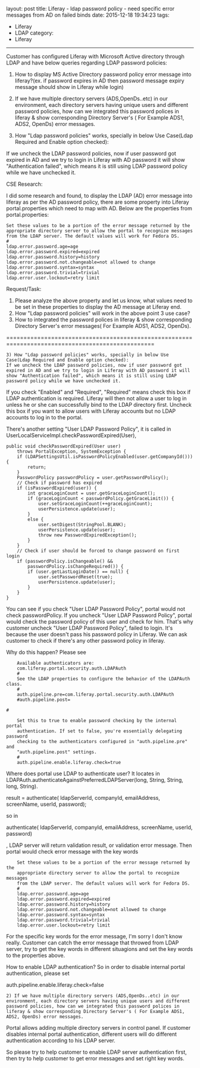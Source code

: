layout: post
title: Liferay - ldap password policy - need specific error messages from AD on failed binds
date: 2015-12-18 19:34:23
tags:
- Liferay
- LDAP
category: 
- Liferay
---
Customer has configured Liferay with Microsoft Active directory through LDAP and have below queries regarding LDAP password policies:

1) How to display MS Active Directory password policy error message into liferay?(ex. if password expires in AD then password message expiry message should show in Liferay while login)

2) If we have multiple directory servers (ADS,OpenDs..etc) in our environment, each directory servers having unique users and different password policies, how can we integrated this password polices in liferay & show corresponding Directory Server's ( For Example ADS1, ADS2, OpenDs) error messages.

3) How "Ldap password policies" works, specially in below Use Case(Ldap Required and Enable option checked):

If we uncheck the LDAP password policies, now if user password got expired in AD and we try to login in Liferay with AD password it will show "Authentication failed", which means it is still using LDAP password policy while we have unchecked it.

CSE Research:

I did some research and found, to display the LDAP (AD) error message into liferay as per the AD password policy, there are some property into Liferay portal.properties which need to map with AD. Below are the properties from portal.properties:

    Set these values to be a portion of the error message returned by the
    appropriate directory server to allow the portal to recognize messages
    from the LDAP server. The default values will work for Fedora DS.
    #
    ldap.error.password.age=age
    ldap.error.password.expired=expired
    ldap.error.password.history=history
    ldap.error.password.not.changeable=not allowed to change
    ldap.error.password.syntax=syntax
    ldap.error.password.trivial=trivial
    ldap.error.user.lockout=retry limit

Request/Task:

1) Please analyze the above property and let us know, what values need to be set in these properties to display the AD message at Liferay end.
2) How "Ldap password policies" will work in the above point 3 use case?
3) How to integrated the password polices in liferay & show corresponding Directory Server's error messages( For Example ADS1, ADS2, OpenDs).

=================================================================================================

    3) How "Ldap password policies" works, specially in below Use Case(Ldap Required and Enable option checked):
    If we uncheck the LDAP password policies, now if user password got expired in AD and we try to login in Liferay with AD password it will show "Authentication failed", which means it is still using LDAP password policy while we have unchecked it.

If you check "Enabled" and "Required", "Required" means check this box if LDAP authentication is required. Liferay will then not allow a user to log in unless he or she can successfully bind to the LDAP directory first. Uncheck this box if you want to allow users with Liferay accounts but no LDAP accounts to log in to the portal.

There's another setting "User LDAP Password Policy", it is called in UserLocalServiceImpl.checkPasswordExpired(User),

	public void checkPasswordExpired(User user)
		throws PortalException, SystemException {
		if (LDAPSettingsUtil.isPasswordPolicyEnabled(user.getCompanyId())) {
			return;
		}
		PasswordPolicy passwordPolicy = user.getPasswordPolicy();
		// Check if password has expired
		if (isPasswordExpired(user)) {
			int graceLoginCount = user.getGraceLoginCount();
			if (graceLoginCount < passwordPolicy.getGraceLimit()) {
				user.setGraceLoginCount(++graceLoginCount);
				userPersistence.update(user);
			}
			else {
				user.setDigest(StringPool.BLANK);
				userPersistence.update(user);
				throw new PasswordExpiredException();
			}
		}
		// Check if user should be forced to change password on first login
		if (passwordPolicy.isChangeable() &&
			passwordPolicy.isChangeRequired()) {
			if (user.getLastLoginDate() == null) {
				user.setPasswordReset(true);
				userPersistence.update(user);
			}
		}
	}

You can see if you check "User LDAP Password Policy", portal would not check passwordPolicy. If you uncheck "User LDAP Password Policy", portal would check the password policy of this user and check for him. That's why customer uncheck "User LDAP Password Policy", failed to login. It's because the user doesn't pass his password policy in Liferay. We can ask customer to check if there's any other password policy in liferay.

Why do this happen? Please see

        Available authenticators are:
        com.liferay.portal.security.auth.LDAPAuth
        #
        See the LDAP properties to configure the behavior of the LDAPAuth class.
        #
        auth.pipeline.pre=com.liferay.portal.security.auth.LDAPAuth
        #auth.pipeline.post=

    #

        Set this to true to enable password checking by the internal portal
        authentication. If set to false, you're essentially delegating password
        checking to the authenticators configured in "auth.pipeline.pre" and
        "auth.pipeline.post" settings.
        #
        auth.pipeline.enable.liferay.check=true

Where does portal use LDAP to authenticate user?
It locates in LDAPAuth.authenticateAgainstPreferredLDAPServer(long, String, String, long, String).

result = authenticate(
   ldapServerId, companyId, emailAddress, screenName, userId,
   password);

so in

authenticate(
   ldapServerId, companyId, emailAddress, screenName, userId,
   password)

, LDAP server will return validation result, or validation error message. Then portal would check error message with the key words

        Set these values to be a portion of the error message returned by the
        appropriate directory server to allow the portal to recognize messages
        from the LDAP server. The default values will work for Fedora DS.
        #
        ldap.error.password.age=age
        ldap.error.password.expired=expired
        ldap.error.password.history=history
        ldap.error.password.not.changeable=not allowed to change
        ldap.error.password.syntax=syntax
        ldap.error.password.trivial=trivial
        ldap.error.user.lockout=retry limit

For the specific key words for the error message, I'm sorry I don't know really. Customer can catch the error message that throwed from LDAP server, try to get the key words in different situagions and set the key words to the properties above.

How to enable LDAP authentication?
So in order to disable internal portal authentication, please set

auth.pipeline.enable.liferay.check=false

    2) If we have multiple directory servers (ADS,OpenDs..etc) in our environment, each directory servers having unique users and different password policies, how can we integrated this password polices in liferay & show corresponding Directory Server's ( For Example ADS1, ADS2, OpenDs) error messages.

Portal allows adding multiple directory servers in control panel. If customer disables internal portal authentication, different users will do different authentication according to his LDAP server.

So please try to help customer to enable LDAP server authentication first, then try to help customer to get error messages and set right key words.